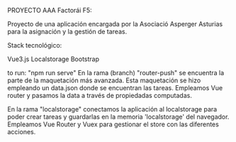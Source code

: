 
PROYECTO AAA Factorái F5:

Proyecto de  una aplicación encargada por la Asociació Asperger Asturias para la asignación y la gestión de tareas.

Stack tecnológico:

  Vue3.js 
  Localstorage
  Bootstrap
  
 to run: "npm run serve"
 En la rama (branch) "router-push" se encuentra la parte de la maquetación más avanzada. Esta maquetación se hizo empleando un  data.json donde se encuentran las tareas.
  Empleamos Vue router y pasamos la data a través de propiedadas computadas.
  
 En la rama "localstorage" conectamos la aplicación al localstorage para poder crear tareas y guardarlas en la memoria 'localstorage' del navegador.
  Empleamos Vue Router y Vuex para gestionar el store con las diferentes acciones.
  
  
